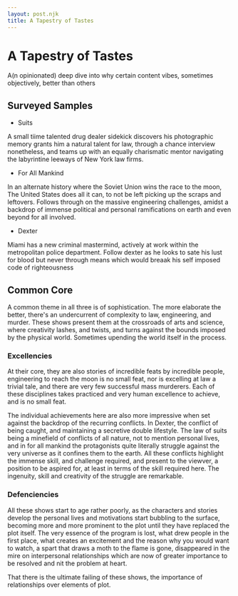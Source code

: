 ```yaml
---
layout: post.njk
title: A Tapestry of Tastes
---
```


# A Tapestry of Tastes

A(n opinionated) deep dive into why certain content vibes, sometimes objectively, better than others

## Surveyed Samples

-   Suits

A small tiime talented drug dealer sidekick discovers his photographic memory grants him a natural talent for law, through a chance interview nonetheless, and teams up with an equally charismatic mentor navigating the labyrintine leeways of New York law firms.

-   For All Mankind

In an alternate history where the Soviet Union wins the race to the moon, The United States does all it can, to not be left picking up the scraps and leftovers. Follows through on the massive engineering challenges, amidst a backdrop of immense political and personal ramifications on earth and even beyond for all involved.

-   Dexter

Miami has a new criminal mastermind, actively at work within the metropolitan police department. Follow dexter as he looks to sate his lust for blood but never through means which would breaak his self imposed code of righteousness

## Common Core

A common theme in all three is of sophistication. The more elaborate the better, there's an undercurrent of complexity to law, engineering, and murder. These shows present them at the crossroads of arts and science, where creativity lashes, and twists, and turns against the bounds imposed by the physical world. Sometimes upending the world itself in the process.

### Excellencies

At their core, they are also stories of incredible feats by incredible people, engineering to reach the moon is no small feat, nor is excelling at law a trivial tale, and there are very few successful mass murderers. Each of these disciplines takes practiced and very human excellence to achieve, and is no small feat.

The individual achievements here are also more impressive when set against the backdrop of the recurring conflicts. In Dexter, the conflict of being caught, and maintaining a secretive double lifestyle. The law of suits being a minefield of conflicts of all nature, not to mention personal lives, and in for all mankind the protagonists quite literally struggle against the very universe as it confines them to the earth. All these conflicts highlight the immense skill, and challenge required, and present to the viewver, a position to be aspired for, at least in terms of the skill required here. The ingenuity, skill and creativity of the struggle are remarkable.

### Defenciencies

All these shows start to age rather poorly, as the characters and stories develop the personal lives and motivations start bubbling to the surface, becoming more and more prominent to the plot until they have replaced the plot itself. The very essence of the program is lost, what drew people in the first place, what creates an excitement and the reason why you would want to watch, a spart that draws a moth to the flame is gone, disappeared in the mire on interpersonal relationships which are now of greater importance to be resolved and nit the problem at heart.

That there is the ultimate failing of these shows, the importance of relationships over elements of plot.
